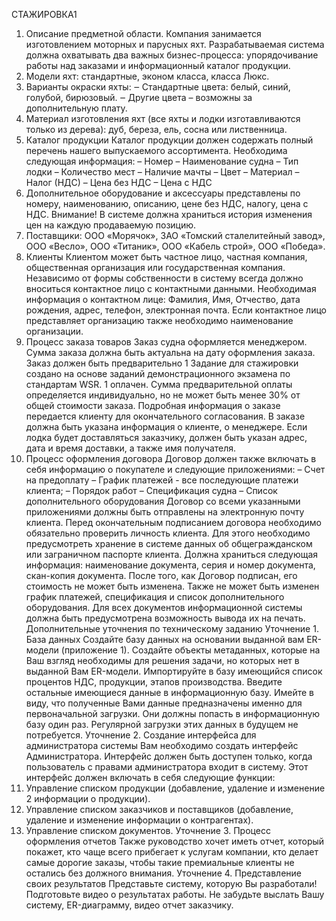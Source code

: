 СТАЖИРОВКА1
1. Описание предметной области. Компания занимается изготовлением
моторных и парусных яхт. Разрабатываемая система должна охватывать два
важных бизнес-процесса: упорядочивание работы над заказами и
информационный каталог продукции.
2. Модели яхт: стандартные, эконом класса, класса Люкс.
3. Варианты окраски яхты:
‒ Стандартные цвета: белый, синий, голубой, бирюзовый.
‒ Другие цвета – возможны за дополнительную плату.
4. Материал изготовления яхт (все яхты и лодки изготавливаются
только из дерева): дуб, береза, ель, сосна или лиственница.
5. Каталог продукции
Каталог продукции должен содержать полный перечень нашего
выпускаемого ассортимента. Необходима следующая информация:
– Номер
– Наименование судна
– Тип лодки
– Количество мест
– Наличие мачты
– Цвет
– Материал
– Налог (НДС)
– Цена без НДС
– Цена с НДС
6. Дополнительное оборудование и аксессуары представлены по
номеру, наименованию, описанию, цене без НДС, налогу, цена с НДС.
Внимание! В системе должна храниться история изменения цен на
каждую продаваемую позицию.
7. Поставщики: ООО «Морячок», ЗАО «Томский сталелитейный завод»,
ООО «Весло», ООО «Титаник», ООО «Кабель строй», ООО «Победа».
8. Клиенты
Клиентом может быть частное лицо, частная компания, общественная
организация или государственная компания. Независимо от формы
собственности в систему всегда должно вноситься контактное лицо с
контактными данными. Необходимая информация о контактном лице:
Фамилия, Имя, Отчество, дата рождения, адрес, телефон, электронная почта.
Если контактное лицо представляет организацию также необходимо
наименование организации.
9. Процесс заказа товаров
Заказ судна оформляется менеджером. Сумма заказа должна быть
актуальна на дату оформления заказа. Заказ должен быть предварительно
1 Задание для стажировки создано на основе заданий демонстрационного экзамена по стандартам WSR.
1
оплачен. Сумма предварительной оплаты определяется индивидуально, но не
может быть менее 30% от общей стоимости заказа. Подробная информация о
заказе передается клиенту для окончательного согласования.
В заказе должна быть указана информация о клиенте, о менеджере.
Если лодка будет доставляться заказчику, должен быть указан адрес, дата и
время доставки, а также имя получателя.
10. Процесс оформления договора
Договор должен также включать в себя информацию о покупателе и
следующие приложениями:
– Счет на предоплату
– График платежей - все последующие платежи клиента;
– Порядок работ
– Спецификация судна
– Список дополнительного оборудования
Договор со всеми указанными приложениями должны быть отправлены
на электронную почту клиента.
Перед окончательным подписанием договора необходимо обязательно
проверить личность клиента. Для этого необходимо предусмотреть хранение
в системе данных об общегражданском или заграничном паспорте клиента.
Должна храниться следующая информация: наименование документа, серия
и номер документа, скан-копия документа.
После того, как Договор подписан, его стоимость не может быть
изменена. Также не может быть изменен график платежей, спецификация и
список дополнительного оборудования.
Для всех документов информационной системы должна быть
предусмотрена возможность вывода их на печать.
Дополнительные уточнения по техническому заданию
Уточнение 1. База данных
Создайте базу данных на основании выданной вам ER-модели
(приложение 1). Создайте объекты метаданных, которые на Ваш взгляд
необходимы для решения задачи, но которых нет в выданной Вам ER-модели.
Импортируйте в базу имеющийся список процентов НДС,
продукции, этапов производства.
Введите остальные имеющиеся данные в информационную базу.
Имейте в виду, что полученные Вами данные предназначены именно для
первоначальной загрузки. Они должны попасть в информационную базу один
раз. Регулярной загрузки этих данных в будущем не потребуется.
Уточнение 2. Создание интерфейса для администратора системы
Вам необходимо создать интерфейс Администратора. Интерфейс
должен быть доступен только, когда пользователь с правами администратора
входит в систему. Этот интерфейс должен включать в себя следующие
функции:
1. Управление списком продукции (добавление, удаление и изменение
2
информации о продукции).
2. Управление списком заказчиков и поставщиков (добавление, удаление и
изменение информации о контрагентах).
3. Управление списком документов.
Уточнение 3. Процесс оформления отчетов
Также руководство хочет иметь отчет, который покажет, кто чаще всего
прибегает к услугам компании, кто делает самые дорогие заказы, чтобы такие
премиальные клиенты не остались без должного внимания.
Уточнение 4. Представление своих результатов
Представьте систему, которую Вы разработали! Подготовьте видео о
результатах работы.
Не забудьте выслать Вашу систему, ER-диаграмму, видео отчет заказчику.

